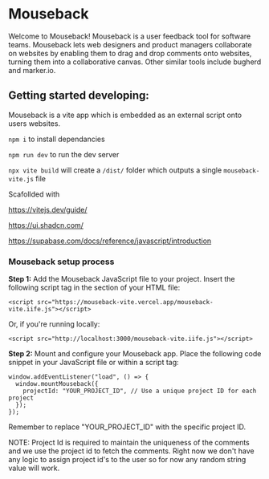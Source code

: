 # Mouseback


Welcome to Mouseback! Mouseback is a user feedback tool for software teams. Mouseback lets web designers and product managers collaborate on websites by enabling them to drag and drop comments onto websites, turning them into a collaborative canvas. Other similar tools include bugherd and marker.io.

## Getting started developing:
Mouseback is a vite app which is embedded as an external script onto users websites. 


`npm i` to install dependancies

`npm run dev` to run the dev server

`npx vite build` will create a `/dist/` folder which outputs a single `mouseback-vite.js` file

Scafollded with 

https://vitejs.dev/guide/ 

https://ui.shadcn.com/ 

https://supabase.com/docs/reference/javascript/introduction


### Mouseback setup process

**Step 1:** Add the Mouseback JavaScript file to your project. Insert the following script tag in the section of your HTML file:
```
<script src="https://mouseback-vite.vercel.app/mouseback-vite.iife.js"></script>
```
Or, if you're running locally:

```
<script src="http://localhost:3000/mouseback-vite.iife.js"></script>
```

**Step 2:** Mount and configure your Mouseback app. Place the following code snippet in your JavaScript file or within a script tag:


```
window.addEventListener("load", () => {
  window.mountMouseback({
    projectId: "YOUR_PROJECT_ID", // Use a unique project ID for each project
  });
});
```
Remember to replace "YOUR_PROJECT_ID" with the specific project ID.



NOTE: Project Id is required to maintain the uniqueness of the comments and we use the project id to fetch the comments. Right now we don't have any logic to assign project id's to the user so for now any random string value will work.
